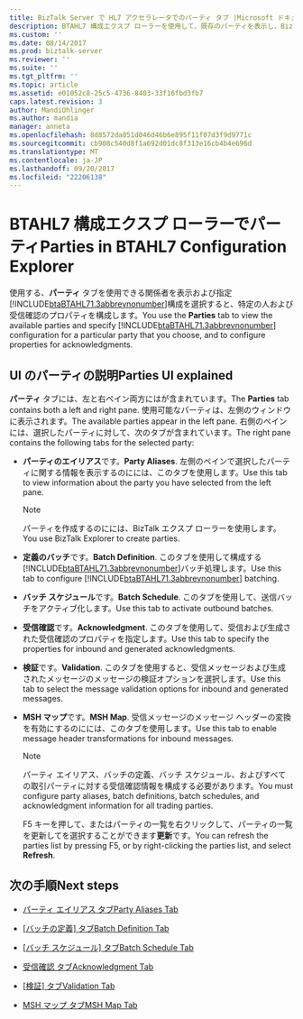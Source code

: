 ```yaml
---
title: BizTalk Server で HL7 アクセラレータでのパーティ タブ |Microsoft ドキュメント
description: BTAHL7 構成エクスプ ローラーを使用して、既存のパーティを表示し、BizTalk Server で受信確認を構成します。
ms.custom: ''
ms.date: 08/14/2017
ms.prod: biztalk-server
ms.reviewer: ''
ms.suite: ''
ms.tgt_pltfrm: ''
ms.topic: article
ms.assetid: e01052c8-25c5-4736-8403-33f16fbd3fb7
caps.latest.revision: 3
author: MandiOhlinger
ms.author: mandia
manager: anneta
ms.openlocfilehash: 8d8572da051d046d46b6e895f11f07d3f9d9771c
ms.sourcegitcommit: cb908c540d8f1a692d01dc8f313e16cb4b4e696d
ms.translationtype: MT
ms.contentlocale: ja-JP
ms.lasthandoff: 09/20/2017
ms.locfileid: "22206138"
---
```

# <a name="parties-in-btahl7-configuration-explorer"></a><span data-ttu-id="0ac11-103">BTAHL7 構成エクスプ ローラーでパーティ</span><span class="sxs-lookup"><span data-stu-id="0ac11-103">Parties in BTAHL7 Configuration Explorer</span></span>
<span data-ttu-id="0ac11-104">使用する、**パーティ** タブを使用できる関係者を表示および指定[!INCLUDE[btaBTAHL71.3abbrevnonumber](../../includes/btabtahl71-3abbrevnonumber-md.md)]構成を選択すると、特定の人および受信確認のプロパティを構成します。</span><span class="sxs-lookup"><span data-stu-id="0ac11-104">You use the **Parties** tab to view the available parties and specify [!INCLUDE[btaBTAHL71.3abbrevnonumber](../../includes/btabtahl71-3abbrevnonumber-md.md)] configuration for a particular party that you choose, and to configure properties for acknowledgments.</span></span> 

## <a name="parties-ui-explained"></a><span data-ttu-id="0ac11-105">UI のパーティの説明</span><span class="sxs-lookup"><span data-stu-id="0ac11-105">Parties UI explained</span></span>
<span data-ttu-id="0ac11-106">**パーティ** タブには、左と右ペイン両方にはが含まれています。</span><span class="sxs-lookup"><span data-stu-id="0ac11-106">The **Parties** tab contains both a left and right pane.</span></span> <span data-ttu-id="0ac11-107">使用可能なパーティは、左側のウィンドウに表示されます。</span><span class="sxs-lookup"><span data-stu-id="0ac11-107">The available parties appear in the left pane.</span></span> <span data-ttu-id="0ac11-108">右側のペインには、選択したパーティに対して、次のタブが含まれています。</span><span class="sxs-lookup"><span data-stu-id="0ac11-108">The right pane contains the following tabs for the selected party:</span></span>  
  
-   <span data-ttu-id="0ac11-109">**パーティのエイリアス**です。</span><span class="sxs-lookup"><span data-stu-id="0ac11-109">**Party Aliases**.</span></span> <span data-ttu-id="0ac11-110">左側のペインで選択したパーティに関する情報を表示するのにには、このタブを使用します。</span><span class="sxs-lookup"><span data-stu-id="0ac11-110">Use this tab to view information about the party you have selected from the left pane.</span></span>  
  
    > [!NOTE]
    >  <span data-ttu-id="0ac11-111">パーティを作成するのにには、BizTalk エクスプ ローラーを使用します。</span><span class="sxs-lookup"><span data-stu-id="0ac11-111">You use BizTalk Explorer to create parties.</span></span>  
  
-   <span data-ttu-id="0ac11-112">**定義のバッチ**です。</span><span class="sxs-lookup"><span data-stu-id="0ac11-112">**Batch Definition**.</span></span> <span data-ttu-id="0ac11-113">このタブを使用して構成する[!INCLUDE[btaBTAHL71.3abbrevnonumber](../../includes/btabtahl71-3abbrevnonumber-md.md)]バッチ処理します。</span><span class="sxs-lookup"><span data-stu-id="0ac11-113">Use this tab to configure [!INCLUDE[btaBTAHL71.3abbrevnonumber](../../includes/btabtahl71-3abbrevnonumber-md.md)] batching.</span></span>  
  
-   <span data-ttu-id="0ac11-114">**バッチ スケジュール**です。</span><span class="sxs-lookup"><span data-stu-id="0ac11-114">**Batch Schedule**.</span></span> <span data-ttu-id="0ac11-115">このタブを使用して、送信バッチをアクティブ化します。</span><span class="sxs-lookup"><span data-stu-id="0ac11-115">Use this tab to activate outbound batches.</span></span>  
  
-   <span data-ttu-id="0ac11-116">**受信確認**です。</span><span class="sxs-lookup"><span data-stu-id="0ac11-116">**Acknowledgment**.</span></span> <span data-ttu-id="0ac11-117">このタブを使用して、受信および生成された受信確認のプロパティを指定します。</span><span class="sxs-lookup"><span data-stu-id="0ac11-117">Use this tab to specify the properties for inbound and generated acknowledgments.</span></span>  
  
-   <span data-ttu-id="0ac11-118">**検証**です。</span><span class="sxs-lookup"><span data-stu-id="0ac11-118">**Validation**.</span></span> <span data-ttu-id="0ac11-119">このタブを使用すると、受信メッセージおよび生成されたメッセージのメッセージの検証オプションを選択します。</span><span class="sxs-lookup"><span data-stu-id="0ac11-119">Use this tab to select the message validation options for inbound and generated messages.</span></span>  
  
-   <span data-ttu-id="0ac11-120">**MSH マップ**です。</span><span class="sxs-lookup"><span data-stu-id="0ac11-120">**MSH Map**.</span></span> <span data-ttu-id="0ac11-121">受信メッセージのメッセージ ヘッダーの変換を有効にするのにには、このタブを使用します。</span><span class="sxs-lookup"><span data-stu-id="0ac11-121">Use this tab to enable message header transformations for inbound messages.</span></span>  
  
    > [!NOTE]
    >  <span data-ttu-id="0ac11-122">パーティ エイリアス、バッチの定義、バッチ スケジュール、およびすべての取引パーティに対する受信確認情報を構成する必要があります。</span><span class="sxs-lookup"><span data-stu-id="0ac11-122">You must configure party aliases, batch definitions, batch schedules, and acknowledgment information for all trading parties.</span></span>  
    > 
    >  <span data-ttu-id="0ac11-123">F5 キーを押して、またはパーティの一覧を右クリックして、パーティの一覧を更新してを選択することができます**更新**です。</span><span class="sxs-lookup"><span data-stu-id="0ac11-123">You can refresh the parties list by pressing F5, or by right-clicking the parties list, and select **Refresh**.</span></span>  
  
## <a name="next-steps"></a><span data-ttu-id="0ac11-124">次の手順</span><span class="sxs-lookup"><span data-stu-id="0ac11-124">Next steps</span></span>  
  
-   [<span data-ttu-id="0ac11-125">パーティ エイリアス タブ</span><span class="sxs-lookup"><span data-stu-id="0ac11-125">Party Aliases Tab</span></span>](../../adapters-and-accelerators/accelerator-hl7/party-aliases-tab.md)  
  
-   <span data-ttu-id="0ac11-126">[[バッチの定義] タブ](../../adapters-and-accelerators/accelerator-hl7/batch-definition-tab.md)</span><span class="sxs-lookup"><span data-stu-id="0ac11-126">[Batch Definition Tab](../../adapters-and-accelerators/accelerator-hl7/batch-definition-tab.md)</span></span>  
  
-   <span data-ttu-id="0ac11-127">[[バッチ スケジュール] タブ](../../adapters-and-accelerators/accelerator-hl7/batch-schedule-tab.md)</span><span class="sxs-lookup"><span data-stu-id="0ac11-127">[Batch Schedule Tab](../../adapters-and-accelerators/accelerator-hl7/batch-schedule-tab.md)</span></span>  
  
-   [<span data-ttu-id="0ac11-128">受信確認 タブ</span><span class="sxs-lookup"><span data-stu-id="0ac11-128">Acknowledgment Tab</span></span>](../../adapters-and-accelerators/accelerator-hl7/acknowledgment-tab.md)  
  
-   <span data-ttu-id="0ac11-129">[[検証] タブ](../../adapters-and-accelerators/accelerator-hl7/validation-tab.md)</span><span class="sxs-lookup"><span data-stu-id="0ac11-129">[Validation Tab](../../adapters-and-accelerators/accelerator-hl7/validation-tab.md)</span></span>  
  
-   [<span data-ttu-id="0ac11-130">MSH マップ タブ</span><span class="sxs-lookup"><span data-stu-id="0ac11-130">MSH Map Tab</span></span>](../../adapters-and-accelerators/accelerator-hl7/msh-map-tab.md)